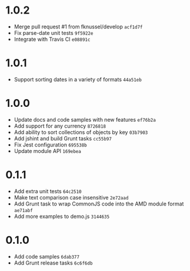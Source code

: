 
# 1.0.2

- Merge pull request #1 from fknussel/develop `acf1d7f`
- Fix parse-date unit tests `9f5922e`
- Integrate with Travis CI `e08891c`

# 1.0.1

- Support sorting dates in a variety of formats `44a51eb`

# 1.0.0

- Update docs and code samples with new features `ef76b2a`
- Add support for any currency `8726818`
- Add ability to sort collections of objects by key `03b7903`
- Add jshint and build Grunt tasks `cc55b97`
- Fix Jest configuration `695538b`
- Update module API `169ebea`

# 0.1.1

- Add extra unit tests `64c2510`
- Make text comparison case insensitive `2e72aad`
- Add Grunt task to wrap CommonJS code into the AMD module format `ae71abf`
- Add more examples to demo.js `3144635`

# 0.1.0

- Add code samples `6dab377`
- Add Grunt release tasks `6c6f6db`
